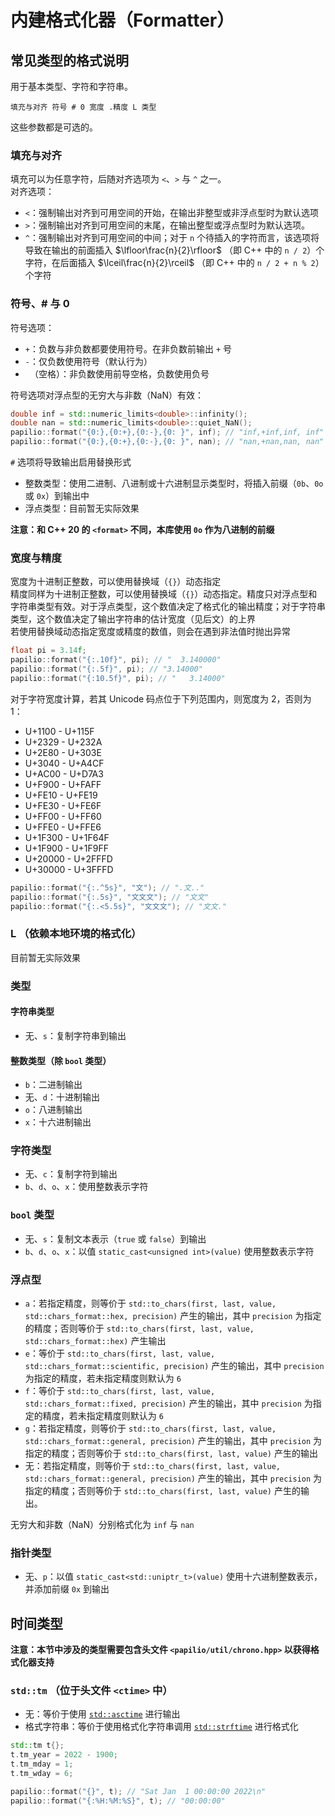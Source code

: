 # 内建格式化器（Formatter）
## 常见类型的格式说明
用于基本类型、字符和字符串。
```
填充与对齐 符号 # 0 宽度 .精度 L 类型
```
这些参数都是可选的。

### 填充与对齐
填充可以为任意字符，后随对齐选项为 `<`、`>` 与 `^` 之一。  
对齐选项：  
- `<`：强制输出对齐到可用空间的开始，在输出非整型或非浮点型时为默认选项
-  `>`：强制输出对齐到可用空间的末尾，在输出整型或浮点型时为默认选项。
-  `^`：强制输出对齐到可用空间的中间；对于 `n` 个待插入的字符而言，该选项将导致在输出的前面插入 $\lfloor\frac{n}{2}\rfloor$ （即 C++ 中的 `n / 2`）个字符，在后面插入 $\lceil\frac{n}{2}\rceil$ （即 C++ 中的 `n / 2 + n % 2`）个字符

### 符号、# 与 0
符号选项：
- `+`：负数与非负数都要使用符号。在非负数前输出 `+` 号
- `-`：仅负数使用符号（默认行为）
- ` `（空格）：非负数使用前导空格，负数使用负号

符号选项对浮点型的无穷大与非数（NaN）有效：
```c++
double inf = std::numeric_limits<double>::infinity();
double nan = std::numeric_limits<double>::quiet_NaN();
papilio::format("{0:},{0:+},{0:-},{0: }", inf); // "inf,+inf,inf, inf"
papilio::format("{0:},{0:+},{0:-},{0: }", nan); // "nan,+nan,nan, nan"
```

`#` 选项将导致输出启用替换形式
- 整数类型：使用二进制、八进制或十六进制显示类型时，将插入前缀（`0b`、`0o` 或 `0x`）到输出中
- 浮点类型：目前暂无实际效果

**注意：和 C++ 20 的 `<format>` 不同，本库使用 `0o` 作为八进制的前缀**

### 宽度与精度
宽度为十进制正整数，可以使用替换域（`{}`）动态指定  
精度同样为十进制正整数，可以使用替换域（`{}`）动态指定。精度只对浮点型和字符串类型有效。对于浮点类型，这个数值决定了格式化的输出精度；对于字符串类型，这个数值决定了输出字符串的估计宽度（见后文）的上界  
若使用替换域动态指定宽度或精度的数值，则会在遇到非法值时抛出异常
```c++
float pi = 3.14f;
papilio::format("{:.10f}", pi); // "  3.140000"
papilio::format("{:.5f}", pi); // "3.14000"
papilio::format("{:10.5f}", pi); // "   3.14000"
```
对于字符宽度计算，若其 Unicode 码点位于下列范围内，则宽度为 2，否则为 1：  
- U+1100 - U+115F
- U+2329 - U+232A
- U+2E80 - U+303E
- U+3040 - U+A4CF
- U+AC00 - U+D7A3
- U+F900 - U+FAFF
- U+FE10 - U+FE19
- U+FE30 - U+FE6F
- U+FF00 - U+FF60
- U+FFE0 - U+FFE6
- U+1F300 - U+1F64F
- U+1F900 - U+1F9FF
- U+20000 - U+2FFFD
- U+30000 - U+3FFFD

```c++
papilio::format("{:.^5s}", "文"); // ".文.."
papilio::format("{:.5s}", "文文文"); // "文文"
papilio::format("{:.<5.5s}", "文文文"); // "文文."
```

### L （依赖本地环境的格式化）
目前暂无实际效果

### 类型
#### 字符串类型
- 无、`s`：复制字符串到输出

#### 整数类型（除 `bool` 类型）
- `b`：二进制输出
- 无、`d`：十进制输出
- `o`：八进制输出
- `x`：十六进制输出

### 字符类型
- 无、`c`：复制字符到输出
- `b`、`d`、`o`、`x`：使用整数表示字符

### `bool` 类型
- 无、`s`：复制文本表示（`true` 或 `false`）到输出
- `b`、`d`、`o`、`x`：以值 `static_cast<unsigned int>(value)` 使用整数表示字符

### 浮点型
- `a`：若指定精度，则等价于 `std::to_chars(first, last, value, std::chars_format::hex, precision)` 产生的输出，其中 `precision` 为指定的精度；否则等价于 `std::to_chars(first, last, value, std::chars_format::hex)` 产生输出
- `e`：等价于 `std::to_chars(first, last, value, std::chars_format::scientific, precision)`  产生的输出，其中 `precision` 为指定的精度，若未指定精度则默认为 `6`
- `f`：等价于 `std::to_chars(first, last, value, std::chars_format::fixed, precision)` 产生的输出，其中 `precision` 为指定的精度，若未指定精度则默认为 `6`
- `g`：若指定精度，则等价于 `std::to_chars(first, last, value, std::chars_format::general, precision)` 产生的输出，其中 `precision` 为指定的精度；否则等价于 `std::to_chars(first, last, value)` 产生的输出
- 无：若指定精度，则等价于 `std::to_chars(first, last, value, std::chars_format::general, precision)` 产生的输出，其中 `precision` 为指定的精度；否则等价于 `std::to_chars(first, last, value)` 产生的输出。

无穷大和非数（NaN）分别格式化为 `inf` 与 `nan`

### 指针类型
- 无、`p`：以值 `static_cast<std::uniptr_t>(value)` 使用十六进制整数表示，并添加前缀 `0x` 到输出

## 时间类型
**注意：本节中涉及的类型需要包含头文件 `<papilio/util/chrono.hpp>` 以获得格式化器支持**

### `std::tm` （位于头文件 `<ctime>` 中）
- 无：等价于使用 [`std::asctime`](https://zh.cppreference.com/w/cpp/chrono/c/asctime) 进行输出
- 格式字符串：等价于使用格式化字符串调用 [`std::strftime`](https://zh.cppreference.com/w/cpp/chrono/c/strftime) 进行格式化

```c++
std::tm t{};
t.tm_year = 2022 - 1900;
t.tm_mday = 1;
t.tm_wday = 6;

papilio::format("{}", t); // "Sat Jan  1 00:00:00 2022\n"
papilio::format("{:%H:%M:%S}", t); // "00:00:00"
```
